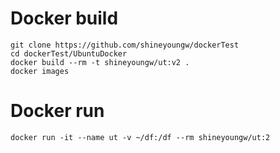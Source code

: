 # Docker build
```
git clone https://github.com/shineyoungw/dockerTest
cd dockerTest/UbuntuDocker
docker build --rm -t shineyoungw/ut:v2 .
docker images
```

# Docker run 
```
docker run -it --name ut -v ~/df:/df --rm shineyoungw/ut:2
```
